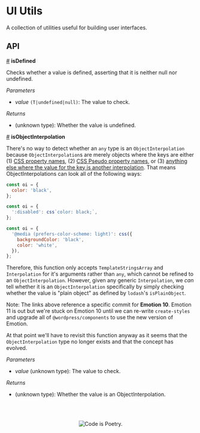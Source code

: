 # UI Utils

A collection of utilities useful for building user interfaces.

## API

<!-- START TOKEN(Autogenerated API docs) -->

<a name="isDefined" href="#isDefined">#</a> **isDefined**

Checks whether a value is defined, asserting that it is neither
null nor undefined.

_Parameters_

-   _value_ `(T|undefined|null)`: The value to check.

_Returns_

-   (unknown type): Whether the value is undefined.

<a name="isObjectInterpolation" href="#isObjectInterpolation">#</a> **isObjectInterpolation**

There's no way to detect whether an `any` type is an `ObjectInterpolation` because `ObjectInterpolation`s
are merely objects where the keys are either (1) [CSS property names](https://github.com/emotion-js/emotion/blob/a72e6dc0f326b7d3d6067698d433018ee8c4cbf1/packages/serialize/types/index.d.ts#L10),
(2) [CSS Pseudo property names](https://github.com/emotion-js/emotion/blob/a72e6dc0f326b7d3d6067698d433018ee8c4cbf1/packages/serialize/types/index.d.ts#L18),
or (3) [anything else where the value for the key is another interpolation](https://github.com/emotion-js/emotion/blob/a72e6dc0f326b7d3d6067698d433018ee8c4cbf1/packages/serialize/types/index.d.ts#L19).
That means ObjectInterpolations can look all of the following ways:

```js
const oi = {
  color: 'black',
};

const oi = {
  ':disabled': css`color: black;`,
};

const oi = {
  '@media (prefers-color-scheme: light)': css({
    backgroundColor: 'black',
    color: 'white',
  }),
};
```

Therefore, this function only accepts `TemplateStringsArray` and `Interpolation` for it's arguments rather than `any`, which
cannot be refined to an `ObjectInterpolation`. However, given any generic `Interpolation`, we _can_ tell whether it is an
`ObjectInterpolation` specifically by simply checking whether the value is "plain object" as defined by `lodash`'s `isPlainObject`.

Note: The links above reference a specific commit for **Emotion 10**. Emotion 11 is out but we're stuck on Emotion 10 until we can
re-write `create-styles` and upgrade all of `@wordpress/components` to use the new version of Emotion.

At that point we'll have to revisit this function anyway as it seems that the `ObjectInterpolation` type no longer
exists and that the concept has evolved.

_Parameters_

-   _value_ (unknown type): The value to check.

_Returns_

-   (unknown type): Whether the value is an ObjectInterpolation.


<!-- END TOKEN(Autogenerated API docs) -->

<br/><br/><p align="center"><img src="https://s.w.org/style/images/codeispoetry.png?1" alt="Code is Poetry." /></p>
